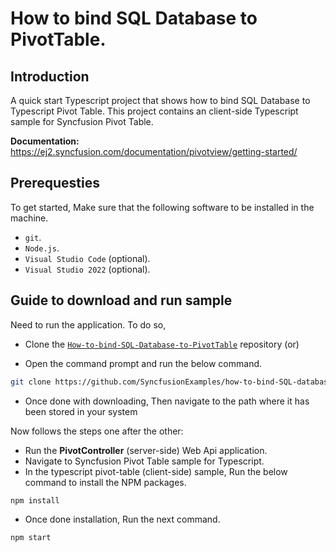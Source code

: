 # How to bind SQL Database to PivotTable.

## Introduction

A quick start Typescript project that shows how to bind SQL Database to Typescript Pivot Table. This project contains an client-side Typescript sample for Syncfusion Pivot Table.

**Documentation:** https://ej2.syncfusion.com/documentation/pivotview/getting-started/

## Prerequesties

To get started, Make sure that the following software to be installed in the machine.

* `git`.
* `Node.js`.
* `Visual Studio Code` (optional).
* `Visual Studio 2022` (optional).

## Guide to download and run sample

Need to run the application. To do so,

* Clone the [`How-to-bind-SQL-Database-to-PivotTable`](https://github.com/SyncfusionExamples/how-to-bind-SQL-database-to-pivot-table) repository (or)

* Open the command prompt and run the below command.

```sh
git clone https://github.com/SyncfusionExamples/how-to-bind-SQL-database-to-pivot-table.git
```

* Once done with downloading, Then navigate to the path where it has been stored in your system

Now follows the steps one after the other:

* Run the **PivotController** (server-side) Web Api application.
* Navigate to Syncfusion Pivot Table sample for Typescript.
* In the typescript pivot-table (client-side) sample, Run the below command to install the NPM packages.
```sh
npm install
```
* Once done installation, Run the next command.
```sh
npm start
```